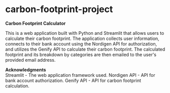 # carbon-footprint-project

**Carbon Footprint Calculator**  

This is a web application built with Python and Streamlit that allows users to calculate their carbon footprint. The application collects user information, connects to their bank account using the Nordigen API for authorization, and utilizes the Genify API to calculate their carbon footprint. The calculated footprint and its breakdown by categories are then emailed to the user's provided email address.

**Acknowledgments**  
Streamlit - The web application framework used.
Nordigen API - API for bank account authorization.
Genify API - API for carbon footprint calculation.
